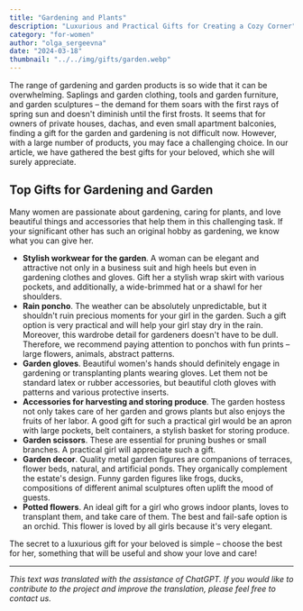 ```yaml
---
title: "Gardening and Plants"
description: "Luxurious and Practical Gifts for Creating a Cozy Corner"
category: "for-women"
author: "olga_sergeevna"
date: "2024-03-18"
thumbnail: "../../img/gifts/garden.webp"
---
```


The range of gardening and garden products is so wide that it can be overwhelming. Saplings and garden clothing, tools and garden furniture, and garden sculptures – the demand for them soars with the first rays of spring sun and doesn't diminish until the first frosts. It seems that for owners of private houses, dachas, and even small apartment balconies, finding a gift for the garden and gardening is not difficult now. However, with a large number of products, you may face a challenging choice. In our article, we have gathered the best gifts for your beloved, which she will surely appreciate.

## Top Gifts for Gardening and Garden

Many women are passionate about gardening, caring for plants, and love beautiful things and accessories that help them in this challenging task. If your significant other has such an original hobby as gardening, we know what you can give her.

- **Stylish workwear for the garden**. A woman can be elegant and attractive not only in a business suit and high heels but even in gardening clothes and gloves. Gift her a stylish wrap skirt with various pockets, and additionally, a wide-brimmed hat or a shawl for her shoulders.
- **Rain poncho**. The weather can be absolutely unpredictable, but it shouldn't ruin precious moments for your girl in the garden. Such a gift option is very practical and will help your girl stay dry in the rain. Moreover, this wardrobe detail for gardeners doesn't have to be dull. Therefore, we recommend paying attention to ponchos with fun prints – large flowers, animals, abstract patterns.
- **Garden gloves**. Beautiful women's hands should definitely engage in gardening or transplanting plants wearing gloves. Let them not be standard latex or rubber accessories, but beautiful cloth gloves with patterns and various protective inserts.
- **Accessories for harvesting and storing produce**. The garden hostess not only takes care of her garden and grows plants but also enjoys the fruits of her labor. A good gift for such a practical girl would be an apron with large pockets, belt containers, a stylish basket for storing produce.
- **Garden scissors**. These are essential for pruning bushes or small branches. A practical girl will appreciate such a gift.
- **Garden decor**. Quality metal garden figures are companions of terraces, flower beds, natural, and artificial ponds. They organically complement the estate's design. Funny garden figures like frogs, ducks, compositions of different animal sculptures often uplift the mood of guests.
- **Potted flowers**. An ideal gift for a girl who grows indoor plants, loves to transplant them, and take care of them. The best and fail-safe option is an orchid. This flower is loved by all girls because it's very elegant.

The secret to a luxurious gift for your beloved is simple – choose the best for her, something that will be useful and show your love and care!


---
*This text was translated with the assistance of ChatGPT. If you would like to contribute to the project and improve the translation, please feel free to contact us.*

